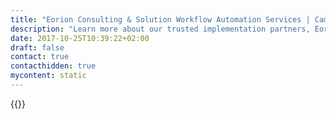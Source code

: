 ```yaml
---
title: "Eorion Consulting & Solution Workflow Automation Services | Camunda BPM"
description: "Learn more about our trusted implementation partners, Eorion Consulting & Solution. Camunda is the leader for workflow automation & business process management. Get your 30 day trial today."
date: 2017-10-25T10:39:22+02:00
draft: false
contact: true
contacthidden: true
mycontent: static
---
```

{{<partner-single
company="eorion consulting&solution"
type="si"
website="http://www.eorionsolution.com"
countrycode="CN"
city="Shanghai"
description="EORION consulting&solution is a  IT consulting and software developing company. We provide CIOaaS service (CIO/CTO as a Service) to our customer and offering a comprehensive suite of business process management related applications (such as BPMS, PDA application, SRM system)."
siregion="apac"
level="certified"
logo="//images.ctfassets.net/vpidbgnakfvf/3xN2azYM8a0OS0wMTLPKn2/e521f240e839c903bb5baa76adf868ef/eorion_consulting_solution_logo.png">}}